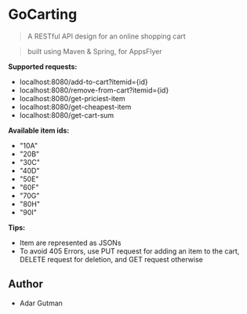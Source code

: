 # GoCarting

> A RESTful API design for an online shopping cart

> built using Maven & Spring, for AppsFlyer

**Supported requests:**

- localhost:8080/add-to-cart?itemid={id}
- localhost:8080/remove-from-cart?itemid={id}
- localhost:8080/get-priciest-item
- localhost:8080/get-cheapest-item
- localhost:8080/get-cart-sum

**Available item ids:**

- "10A"
- "20B"
- "30C"
- "40D"
- "50E"
- "60F"
- "70G"
- "80H"
- "90I"

**Tips:**

- Item are represented as JSONs
- To avoid 405 Errors, use PUT request for adding an item to the cart, DELETE request for deletion, and GET request otherwise

## Author

- Adar Gutman
